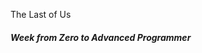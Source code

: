 <p aling="left">
<a link="https://zeneilton.github.io/the-last-of-us-project/">The Last of Us</a>
<h5>Week from Zero to Advanced Programmer</h5>
</p>
